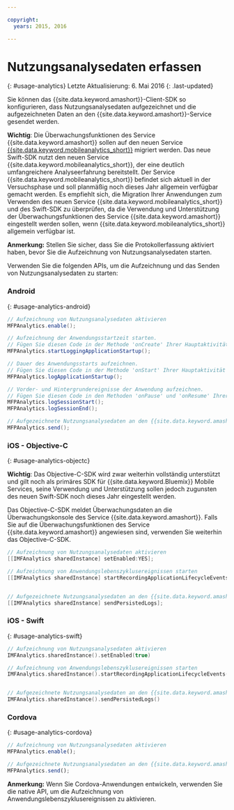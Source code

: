 ```yaml
---

copyright:
  years: 2015, 2016

---
```


# Nutzungsanalysedaten erfassen
{: #usage-analytics}
Letzte Aktualisierung: 6. Mai 2016
{: .last-updated}

Sie können das {{site.data.keyword.amashort}}-Client-SDK so konfigurieren, dass Nutzungsanalysedaten aufgezeichnet und die aufgezeichneten Daten an den {{site.data.keyword.amashort}}-Service gesendet werden.

**Wichtig**: Die Überwachungsfunktionen des Service {{site.data.keyword.amashort}} sollen auf den neuen Service [{{site.data.keyword.mobileanalytics_short}}](https://console.ng.bluemix.net/catalog/services/mobile-analytics) migriert werden. Das neue Swift-SDK nutzt den neuen Service {{site.data.keyword.mobileanalytics_short}}, der eine deutlich umfangreichere Analyseerfahrung bereitstellt. Der Service {{site.data.keyword.mobileanalytics_short}} befindet sich aktuell in der Versuchsphase und soll planmäßig noch dieses Jahr allgemein verfügbar gemacht werden. Es empfiehlt sich, die Migration Ihrer Anwendungen zum Verwenden des neuen Service {{site.data.keyword.mobileanalytics_short}} und des Swift-SDK zu überprüfen, da die Verwendung und Unterstützung der Überwachungsfunktionen des Service {{site.data.keyword.amashort}} eingestellt werden sollen, wenn {{site.data.keyword.mobileanalytics_short}} allgemein verfügbar ist.

**Anmerkung:** Stellen Sie sicher, dass Sie die Protokollerfassung aktiviert haben, bevor Sie die Aufzeichnung von Nutzungsanalysedaten starten.

Verwenden Sie die folgenden APIs, um die Aufzeichnung und das Senden von Nutzungsanalysedaten zu starten:

### Android
{: #usage-analytics-android}

```Java
// Aufzeichnung von Nutzungsanalysedaten aktivieren
MFPAnalytics.enable();

// Aufzeichnung der Anwendungsstartzeit starten.
// Fügen Sie diesen Code in der Methode 'onCreate' Ihrer Hauptaktivität hinzu.
MFPAnalytics.startLoggingApplicationStartup();

// Dauer des Anwendungsstarts aufzeichnen.
// Fügen Sie diesen Code in der Methode 'onStart' Ihrer Hauptaktivität hinzu.
MFPAnalytics.logApplicationStartup();

// Vorder- und Hintergrundereignisse der Anwendung aufzeichnen.
// Fügen Sie diesen Code in den Methoden 'onPause' und 'onResume' Ihrer Hauptaktivität hinzu.
MFPAnalytics.logSessionStart();
MFPAnalytics.logSessionEnd();

// Aufgezeichnete Nutzungsanalysedaten an den {{site.data.keyword.amashort}}-Service senden
MFPAnalytics.send();
```

### iOS - Objective-C
{: #usage-analytics-objectc}

**Wichtig**: Das Objective-C-SDK wird zwar weiterhin vollständig unterstützt und gilt noch als primäres SDK für {{site.data.keyword.Bluemix}} Mobile Services, seine Verwendung und Unterstützung sollen jedoch zugunsten des neuen Swift-SDK noch dieses Jahr eingestellt werden.

Das Objective-C-SDK meldet Überwachungsdaten an die Überwachungskonsole des Service {{site.data.keyword.amashort}}. Falls Sie auf die Überwachungsfunktionen des Service {{site.data.keyword.amashort}} angewiesen sind, verwenden Sie weiterhin das Objective-C-SDK.

```Objective-C
// Aufzeichnung von Nutzungsanalysedaten aktivieren
[[IMFAnalytics sharedInstance] setEnabled:YES];

// Aufzeichnung von Anwendungslebenszyklusereignissen starten
[[IMFAnalytics sharedInstance] startRecordingApplicationLifecycleEvents];


// Aufgezeichnete Nutzungsanalysedaten an den {{site.data.keyword.amashort}}-Service senden
[[IMFAnalytics sharedInstance] sendPersistedLogs];
```

### iOS - Swift
{: #usage-analytics-swift}

```Swift
// Aufzeichnung von Nutzungsanalysedaten aktivieren
IMFAnalytics.sharedInstance().setEnabled(true)

// Aufzeichnung von Anwendungslebenszyklusereignissen starten
IMFAnalytics.sharedInstance().startRecordingApplicationLifecycleEvents()


// Aufgezeichnete Nutzungsanalysedaten an den {{site.data.keyword.amashort}}-Service senden
IMFAnalytics.sharedInstance().sendPersistedLogs()
```

### Cordova
{: #usage-analytics-cordova}

```JavaScript
// Aufzeichnung von Nutzungsanalysedaten aktivieren
MFPAnalytics.enable();

// Aufgezeichnete Nutzungsanalysedaten an den {{site.data.keyword.amashort}}-Service senden
MFPAnalytics.send();
```
**Anmerkung:** Wenn Sie Cordova-Anwendungen entwickeln, verwenden Sie die native API, um die Aufzeichnung von Anwendungslebenszyklusereignissen zu aktivieren.
